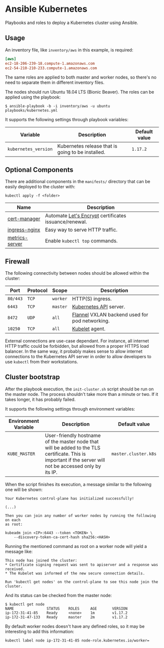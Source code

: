 Ansible Kubernetes
==================

Playbooks and roles to deploy a Kubernetes cluster using Ansible.

## Usage

An inventory file, like `inventory/aws` in this example, is required:

```ini
[aws]
ec2-18-206-239-18.compute-1.amazonaws.com
ec2-54-210-210-233.compute-1.amazonaws.com
```

The same roles are applied to both master and worker nodes, so there's no need to separate them in different inventory files.

The nodes should run Ubuntu 18.04 LTS (Bionic Beaver). The roles can be applied using the playbook:

    $ ansible-playbook -b -i inventory/aws -u ubuntu playbooks/kubernetes.yml

It supports the following settings through playbook variables:

Variable | Description | Default value
-------- | ----------- | -------------
`kubernetes_version` | Kubernetes release that is going to be installed. | `1.17.2`

## Optional Components

There are additional components in the `manifests/` directory that can be easily deployed to the cluster with:

    kubectl apply -f <folder>

Name | Description
---- | -----------
[cert-manager] | Automate [Let's Encrypt][letsencrypt] certificates issuance/renewal.
[ingress-nginx] | Easy way to serve HTTP traffic.
[metrics-server] | Enable `kubectl top` commands.

## Firewall

The following connectivity between nodes should be allowed within the cluster:

Port | Protocol | Scope | Description
---- | -------- | ----- | -----------
`80/443` | `TCP` | `worker` | HTTP(S) ingress.
`6443` | `TCP` | `master` | [Kubernetes API][kubernetes-api] server.
`8472` | `UDP` | `all` | [Flannel][flannel] VXLAN backend used for pod networking.
`10250` | `TCP` | `all` | [Kubelet][kubelet] agent.

External connections are use-case dependant. For instance, all internet HTTP traffic could be forbidden, but allowed from a proper HTTPS load balancer. In the same way, it probably makes sense to allow internet connections to the Kubernetes API server in order to allow developers to use `kubectl` from their workstations.

## Cluster bootstrap

After the playbook execution, the `init-cluster.sh` script should be run on the master node. The process shouldn't take more than a minute or two. If it takes longer, it has probably failed.

It supports the following settings through environment variables:

Environment Variable | Description | Default value
-------------------- | ----------- | -------------
`KUBE_MASTER` | User-friendly hostname of the master node that will be added to the TLS certificate. This is important if the server will not be accessed only by its IP. | `master.cluster.k8s`

When the script finishes its execution, a message similar to the following one will be shown:

```
Your Kubernetes control-plane has initialized successfully!

(...)

Then you can join any number of worker nodes by running the following on each
as root:

kubeadm join <IP>:6443 --token <TOKEN> \
    --discovery-token-ca-cert-hash sha256:<HASH>
```

Running the mentioned command as root on a worker node will yield a message like:

```
This node has joined the cluster:
* Certificate signing request was sent to apiserver and a response was received.
* The Kubelet was informed of the new secure connection details.

Run 'kubectl get nodes' on the control-plane to see this node join the cluster.
```

And its status can be checked from the master node:

```
$ kubectl get node
NAME               STATUS    ROLES     AGE       VERSION
ip-172-31-41-85    Ready     <none>    1m        v1.17.2
ip-172-31-47-133   Ready     master    2m        v1.17.2
```

By default worker nodes doesn't have any defined roles, so it may be interesting to add this information:

    kubectl label node ip-172-31-41-85 node-role.kubernetes.io/worker=


[cert-manager]: https://github.com/jetstack/cert-manager
[flannel]: https://coreos.com/flannel/docs/latest/
[ingress-nginx]: https://github.com/kubernetes/ingress-nginx
[kubelet]: https://kubernetes.io/docs/concepts/overview/components/#node-components
[kubernetes-api]: https://kubernetes.io/docs/concepts/overview/components/#master-components
[letsencrypt]: https://letsencrypt.org/
[metrics-server]: https://github.com/kubernetes-sigs/metrics-server
